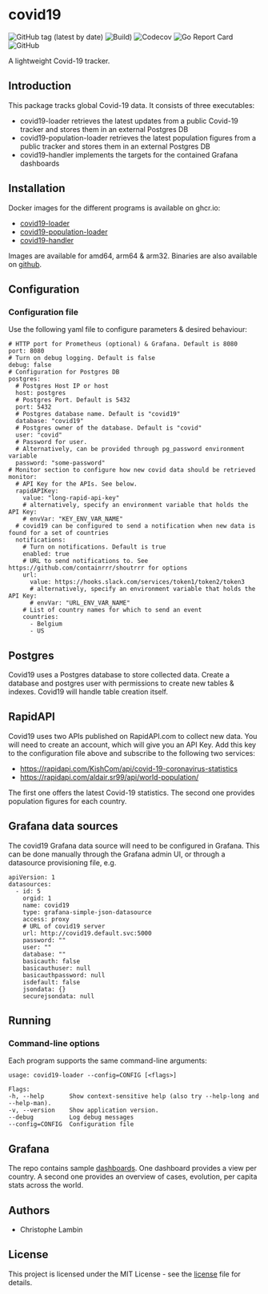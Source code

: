 # covid19
![GitHub tag (latest by date)](https://img.shields.io/github/v/tag/clambin/covid19?color=green&label=Release&style=plastic)
![Build)](https://github.com/clambin/covid19/workflows/Build/badge.svg)
![Codecov](https://img.shields.io/codecov/c/gh/clambin/covid19?style=plastic)
![Go Report Card](https://goreportcard.com/badge/github.com/clambin/covid19)
![GitHub](https://img.shields.io/github/license/clambin/covid19?style=plastic)


A lightweight Covid-19 tracker.

## Introduction
This package tracks global Covid-19 data. It consists of three executables:

- covid19-loader retrieves the latest updates from a public Covid-19 tracker and stores them in an external Postgres DB
- covid19-population-loader retrieves the latest population figures from a public tracker and stores them in an external Postgres DB
- covid19-handler implements the targets for the contained Grafana dashboards


## Installation
Docker images for the different programs is available on ghcr.io:

- [covid19-loader](https://github.com/clambin/covid19/pkgs/container/covid19-loader)
- [covid19-population-loader](https://github.com/clambin/covid19/pkgs/container/covid19-population-loader)
- [covid19-handler](https://github.com/clambin/covid19/pkgs/container/covid19-handler)

Images are available for amd64, arm64 & arm32. Binaries are also available on [github](https://github.com/clambin/covid19/releases).

## Configuration
### Configuration file

Use the following yaml file to configure parameters & desired behaviour:

```
# HTTP port for Prometheus (optional) & Grafana. Default is 8080
port: 8080
# Turn on debug logging. Default is false
debug: false
# Configuration for Postgres DB
postgres:
  # Postgres Host IP or host
  host: postgres
  # Postgres Port. Default is 5432
  port: 5432
  # Postgres database name. Default is "covid19"
  database: "covid19"
  # Postgres owner of the database. Default is "covid"
  user: "covid"
  # Password for user. 
  # Alternatively, can be provided through pg_password environment variable
  password: "some-password"
# Monitor section to configure how new covid data should be retrieved
monitor:
  # API Key for the APIs. See below.
  rapidAPIKey:
    value: "long-rapid-api-key"
    # alternatively, specify an environment variable that holds the API Key:
    # envVar: "KEY_ENV_VAR_NAME"
  # covid19 can be configured to send a notification when new data is found for a set of countries
  notifications:
    # Turn on notifications. Default is true
    enabled: true
    # URL to send notifications to. See https://github.com/containrrr/shoutrrr for options
    url:
      value: https://hooks.slack.com/services/token1/token2/token3
      # alternatively, specify an environment variable that holds the API Key:
      # envVar: "URL_ENV_VAR_NAME"
    # List of country names for which to send an event
    countries:
      - Belgium
      - US
```

## Postgres
Covid19 uses a Postgres database to store collected data. Create a database and postgres user with permissions to create new tables & indexes. 
Covid19 will handle table creation itself. 

## RapidAPI
Covid19 uses two APIs published on RapidAPI.com to collect new data. You will need to create an account, which will give you an API Key. 
Add this key to the configuration file above and subscribe to the following two services:

- https://rapidapi.com/KishCom/api/covid-19-coronavirus-statistics
- https://rapidapi.com/aldair.sr99/api/world-population/

The first one offers the latest Covid-19 statistics. The second one provides population figures for each country.

## Grafana data sources
The covid19 Grafana data source will need to be configured in Grafana. This can be done manually through the Grafana admin UI, or through a datasource provisioning file, e.g.

```
apiVersion: 1
datasources:
  - id: 5
    orgid: 1
    name: covid19
    type: grafana-simple-json-datasource
    access: proxy
    # URL of covid19 server
    url: http://covid19.default.svc:5000
    password: ""
    user: ""
    database: ""
    basicauth: false
    basicauthuser: null
    basicauthpassword: null
    isdefault: false
    jsondata: {}
    securejsondata: null
```

## Running
### Command-line options
Each program supports the same command-line arguments:

```
usage: covid19-loader --config=CONFIG [<flags>]

Flags:
-h, --help       Show context-sensitive help (also try --help-long and --help-man).
-v, --version    Show application version.
--debug          Log debug messages
--config=CONFIG  Configuration file
```

## Grafana
The repo contains sample [dashboards](assets/grafana/dashboards). One dashboard provides a view per country.
A second one provides an overview of cases, evolution, per capita stats across the world.

## Authors

- Christophe Lambin

## License

This project is licensed under the MIT License - see the [license](LICENSE.md) file for details.
